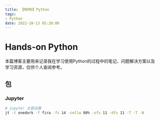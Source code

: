 ```yaml
---
title: 【MEMO】Python
tags:
- Python
date: 2022-10-13 05:20:00
---
```


# Hands-on Python

本篇博客主要用来记录我在学习使用Python的过程中的笔记、问题解决方案以及学习资源，仅供个人查阅参考。

## 包

### Jupyter

```bash
# jupyter 主题设置
jt -t onedork -f fira -fs 14 -cellw 80% -ofs 11 -dfs 11 -T -T -N
```

